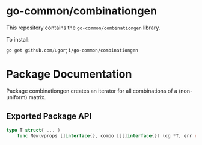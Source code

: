 # go-common/combinationgen

This repository contains the `go-common/combinationgen` library.

To install:

```
go get github.com/ugorji/go-common/combinationgen
```

# Package Documentation


Package combinationgen creates an iterator for all combinations of a
(non-uniform) matrix.

## Exported Package API

```go
type T struct{ ... }
    func New(vprops []interface{}, combo [][]interface{}) (cg *T, err error)
```
